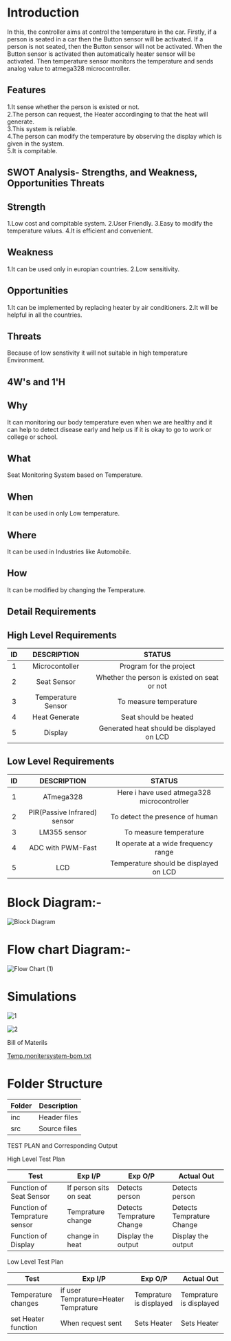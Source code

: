 
# Introduction

In this, the controller aims at control the temperature in the car. Firstly, if a person is seated in a car then the Button sensor will be activated. If a person is not seated, then the Button sensor will not be activated. When the Button sensor is activated then automatically heater sensor will be activated. Then temperature sensor monitors the temperature and sends analog value to atmega328 microcontroller.

## Features
1.It sense whether the person is existed or not.   
2.The person can request, the Heater accordinging to that the heat will generate.  
3.This system is reliable.  
4.The person can modify the temperature by observing the display which is given in the system.  
5.It is compitable.   

 ## SWOT Analysis- Strengths, and Weakness, Opportunities Threats
 ## Strength
 1.Low cost and compitable system.
 2.User Friendly.
 3.Easy to modify the temperature values.
 4.It is efficient and convenient.

 ## Weakness
 1.It can be used only in europian countries.
 2.Low sensitivity.

## Opportunities
1.It can be implemented by replacing heater by air conditioners.
2.It will be helpful in all the countries.

## Threats
Because of low senstivity it will not suitable in high temperature Environment.

## 4W's and 1'H
## Why
It can monitoring our body temperature even when we are healthy and it can help to detect disease early and help us if it is okay to go to work or college or school.

## What
Seat Monitoring System based on Temperature.

## When
It can be used in only Low temperature.

## Where  
It can be used in Industries like Automobile.

## How
It can be modified by changing the Temperature.

## Detail Requirements
## High Level Requirements
| ID | DESCRIPTION | STATUS |
| :--: | :---: | :----: | 
|    1 | Microcontoller | Program for the project |
|    2 | Seat Sensor | Whether the person is existed on seat or not |
|    3 | Temperature Sensor | To measure temperature |
|    4 | Heat Generate | Seat should be heated |
|    5 | Display | Generated heat should be displayed on LCD |

## Low Level Requirements
| ID | DESCRIPTION | STATUS |
| :--: | :---: | :----: |
|         1 | ATmega328 | Here i have used atmega328 microcontroller |
|         2 | PIR(Passive Infrared) sensor | To detect the presence of human |
|         3 | LM355 sensor | To measure temperature |
|         4 | ADC with PWM-Fast | It operate at a wide frequency range |
|         5 | LCD | Temperature should be displayed on LCD |

# Block   Diagram:-

![Block Diagram](https://user-images.githubusercontent.com/70369948/143669285-190349aa-bc30-4a53-bde9-3610c8f6836d.jpg)

# Flow chart Diagram:-

![Flow Chart (1)](https://user-images.githubusercontent.com/70369948/143670773-a55fd8a0-f7a7-45a6-8609-2ed61b463506.jpg)

# Simulations

![1](https://user-images.githubusercontent.com/70369948/143998302-34e52f20-a3a4-4358-b4a0-46d1cd405df6.JPG)

![2](https://user-images.githubusercontent.com/70369948/143998357-ea014217-ddb3-4958-9e8f-fafb0a278b0a.JPG)

Bill of Materils

[Temp.monitersystem-bom.txt](https://github.com/SRI200009/M2-Embedded_Temparature-monitoring-System/files/7624658/Temp.monitersystem-bom.txt)


# Folder Structure

|Folder | Description |
|-------|------------ |
| inc   | Header files|
| src   | Source files|


TEST PLAN and Corresponding Output

High Level Test Plan


|   Test                                               | Exp I/P                |           Exp O/P            |      Actual Out          |    
| -------------                                        |--------------          | ------                       | ------------------       | 	
| Function of Seat Sensor                              |If person sits on seat  | Detects person               | Detects person           | 	
| Function of Temprature  sensor                       |Temprature change       | Detects Temprature Change    | Detects Temprature Change| 	
| Function of Display                                  |change in heat          | Display the output           | Display the output       | 	
	



Low Level Test Plan


|   Test                                               | Exp I/P                                     |           Exp O/P            |      Actual Out          |    
| -------------                                        |--------------                               | ------                       | ------------------       | 	
| Temperature changes                                  |if user Temprature=Heater Temprature         | Temprature is displayed      | Temprature is displayed  | 	
| set Heater function                                  |When request sent                            | Sets Heater                  | Sets Heater              | 	






